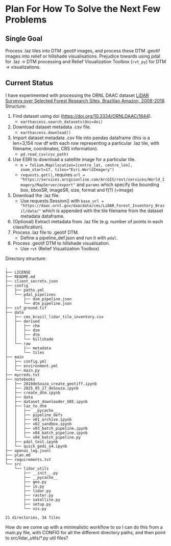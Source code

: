 # Plan For How To Solve the Next Few Problems

## Single Goal

Process .laz tiles into DTM .geotif images, and process these DTM .geotif images into relief or hillshade visualisations.
Prejudice towards using pdal for .laz -> DTM processing and Relief Visualization Toolbox (`rvt_py`) for DTM -> visualizations.

## Current Status

I have experimented with processing the ORNL DAAC dataset [LiDAR Surveys over Selected Forest Research Sites, Brazilian Amazon, 2008-2018](https://daac.ornl.gov/CMS/guides/LiDAR_Forest_Inventory_Brazil.html). Structure:

1. Find dataset using doi (https://doi.org/10.3334/ORNLDAAC/1644).
   - `earthaccess.search_datasets(doi=doi)`
2. Download dataset metadata .csv file.
   - `earthaccess.download()`
3. Import dataset metadata .csv file into pandas dataframe (this is a len=3,154 row df with each row representing a particular .laz tile, with filename, coordinates, CRS information).
   - `pd.read_csv(csv_path)`
4. Use ESRI to download a satellite image for a particular tile.
   - `m = folium.Map(location=[centre_lat, centre_lon], zoom_start=17, tiles="Esri.WorldImagery")`
   - `requests.get()`, requires `url = "https://services.arcgisonline.com/ArcGIS/rest/services/World_Imagery/MapServer/export"` and `params` which specify the bounding box, bboxSR, imageSR, size, format and f(?) (=image)
5. Download the .laz file.
   - Use requests.Session() with `base_url = "https://daac.ornl.gov/daacdata/cms/LiDAR_Forest_Inventory_Brazil/data/"` which is appended with the tile filename from the dataset metadata dataframe.
6. (Optional) Extract metadata from .laz file (e.g. number of points in each classification).
7. Process .laz file to .geotif DTM.
   - Define a pipeline_def.json and run it with `pdal`.
8. Process .geotif DTM to hillshade visualisation.
   - Use `rvt` (Relief Visualization Toolbox)

Directory structure:

```
.
├── LICENSE
├── README.md
├── client_secrets.json
├── config
│   ├── paths.yml
│   └── pdal_pipelines
│       ├── dsm_pipeline.json
│       └── dtm_pipeline.json
├── csf_ground.tif
├── data
│   ├── cms_brazil_lidar_tile_inventory.csv
│   ├── derived
│   │   ├── chm
│   │   ├── dsm
│   │   ├── dtm
│   │   └── hillshade
│   └── raw
│       ├── metadata
│       └── tiles
├── main
│   ├── config.yml
│   ├── environment.yml
│   └── main.py
├── mycreds.txt
├── notebooks
│   ├── 2018deSouza_create_geotiff.ipynb
│   ├── 2025_05_27_deSouza.ipynb
│   ├── create_dtm.ipynb
│   ├── data
│   ├── dataset_downloader_GEE.ipynb
│   ├── laz_to_dtm
│   │   ├── __pycache__
│   │   ├── pipeline_defs
│   │   ├── v01_archive.ipynb
│   │   ├── v02_sandbox.ipynb
│   │   ├── v03_batch_pipeline.ipynb
│   │   ├── v04_batch_pipeline.ipynb
│   │   └── v04_batch_pipeline.py
│   ├── pdal_test.ipynb
│   └── quick_gedi_o4.ipynb
├── openai_log.jsonl
├── plan.md
├── requirements.txt
└── src
    └── lidar_utils
        ├── __init__.py
        ├── __pycache__
        ├── geo.py
        ├── io.py
        ├── lidar.py
        ├── raster.py
        ├── satellite.py
        ├── setup.py
        └── vis.py

21 directories, 34 files
```

How do we come up with a minimalistic workflow to so I can do this from a main.py file, with CONFIG for all the different directory paths, and then point to src/lidar_utils/\*.py util files?

